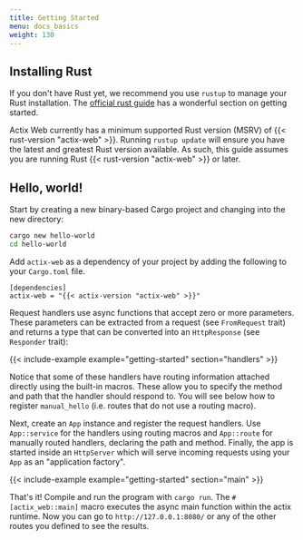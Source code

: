```yaml
---
title: Getting Started
menu: docs_basics
weight: 130
---
```


## Installing Rust

If you don't have Rust yet, we recommend you use `rustup` to manage your Rust installation. The [official rust guide][rustguide] has a wonderful section on getting started.

Actix Web currently has a minimum supported Rust version (MSRV) of {{< rust-version "actix-web" >}}. Running `rustup update` will ensure you have the latest and greatest Rust version available. As such, this guide assumes you are running Rust {{< rust-version "actix-web" >}} or later.

## Hello, world!

Start by creating a new binary-based Cargo project and changing into the new directory:

```bash
cargo new hello-world
cd hello-world
```

Add `actix-web` as a dependency of your project by adding the following to your `Cargo.toml` file.

```
[dependencies]
actix-web = "{{< actix-version "actix-web" >}}"
```

Request handlers use async functions that accept zero or more parameters. These parameters can be extracted from a request (see `FromRequest` trait) and returns a type that can be converted into an `HttpResponse` (see `Responder` trait):

{{< include-example example="getting-started" section="handlers" >}}

Notice that some of these handlers have routing information attached directly using the built-in macros. These allow you to specify the method and path that the handler should respond to. You will see below how to register `manual_hello` (i.e. routes that do not use a routing macro).

Next, create an `App` instance and register the request handlers. Use `App::service` for the handlers using routing macros and `App::route` for manually routed handlers, declaring the path and method. Finally, the app is started inside an `HttpServer` which will serve incoming requests using your `App` as an "application factory".

{{< include-example example="getting-started" section="main" >}}

That's it! Compile and run the program with `cargo run`. The `#[actix_web::main]` macro executes the async main function within the actix runtime. Now you can go to `http://127.0.0.1:8080/` or any of the other routes you defined to see the results.

<!-- LINKS -->

[rustguide]: https://doc.rust-lang.org/book/ch01-01-installation.html
[actix-web-codegen]: https://docs.rs/actix-web-codegen/
